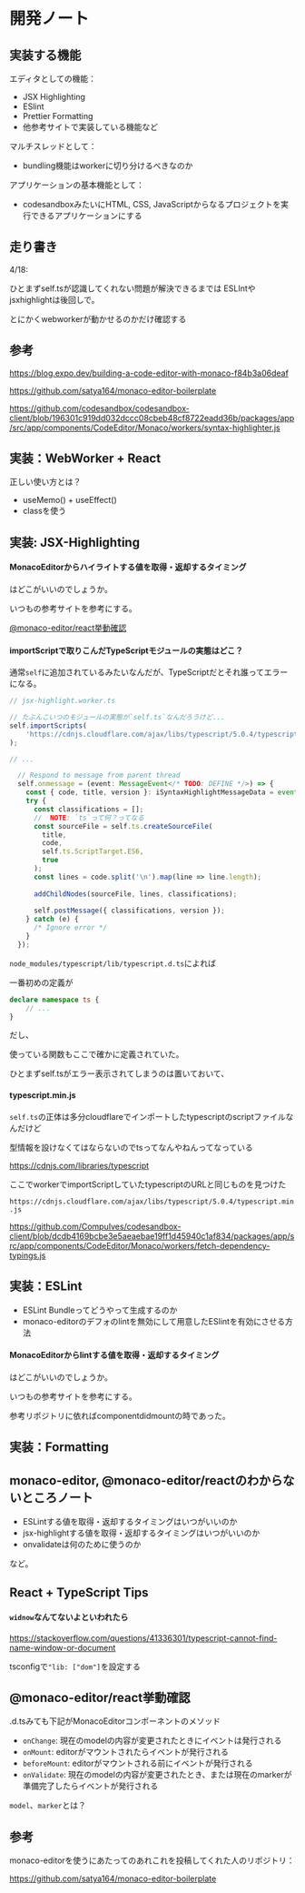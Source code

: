 # 開発ノート

## 実装する機能

エディタとしての機能：

- JSX Highlighting
- ESlint
- Prettier Formatting
- 他参考サイトで実装している機能など

マルチスレッドとして：

- bundling機能はworkerに切り分けるべきなのか

アプリケーションの基本機能として：

- codesandboxみたいにHTML, CSS, JavaScriptからなるプロジェクトを実行できるアプリケーションにする


## 走り書き

4/18:

ひとまずself.tsが認識してくれない問題が解決できるまでは
ESLIntやjsxhighlightは後回しで。

とにかくwebworkerが動かせるのかだけ確認する

## 参考

https://blog.expo.dev/building-a-code-editor-with-monaco-f84b3a06deaf

https://github.com/satya164/monaco-editor-boilerplate

https://github.com/codesandbox/codesandbox-client/blob/196301c919dd032dccc08cbeb48cf8722eadd36b/packages/app/src/app/components/CodeEditor/Monaco/workers/syntax-highlighter.js


## 実装：WebWorker + React

正しい使い方とは？

- useMemo() + useEffect()
- classを使う

## 実装: JSX-Highlighting

#### MonacoEditorからハイライトする値を取得・返却するタイミング

はどこがいいのでしょうか。

いつもの参考サイトを参考にする。

[@monaco-editor/react挙動確認](#@monaco-editor/react挙動確認)



#### importScriptで取りこんだTypeScriptモジュールの実態はどこ？

通常`self`に追加されているみたいなんだが、TypeScriptだとそれ誰ってエラーになる。

```TypeScript
// jsx-highlight.worker.ts

// たぶんこいつのモジュールの実態が`self.ts`なんだろうけど...
self.importScripts(
    'https://cdnjs.cloudflare.com/ajax/libs/typescript/5.0.4/typescript.min.js',
);

// ...

  // Respond to message from parent thread
  self.onmessage = (event: MessageEvent</* TODO: DEFINE */>) => {
    const { code, title, version }: iSyntaxHighlightMessageData = event.data;
    try {
      const classifications = [];
      //  NOTE: `ts`って何？ってなる
      const sourceFile = self.ts.createSourceFile(
        title,
        code,
        self.ts.ScriptTarget.ES6,
        true
      );
      const lines = code.split('\n').map(line => line.length);
  
      addChildNodes(sourceFile, lines, classifications);
  
      self.postMessage({ classifications, version });
    } catch (e) {
      /* Ignore error */
    }
  });
```
`node_modules/typescript/lib/typescript.d.ts`によれば

一番初めの定義が

```TypeScript
declare namespace ts {
    // ...
}
```

だし、

使っている関数もここで確かに定義されていた。

ひとまずself.tsがエラー表示されてしまうのは置いておいて、



#### typescript.min.js

`self.ts`の正体は多分cloudflareでインポートしたtypescriptのscriptファイルなんだけど

型情報を設けなくてはならないのでtsってなんやねんってなっている

https://cdnjs.com/libraries/typescript

ここでworkerでimportScriptしていたtypescriptのURLと同じものを見つけた

`https://cdnjs.cloudflare.com/ajax/libs/typescript/5.0.4/typescript.min.js`

https://github.com/CompuIves/codesandbox-client/blob/dcdb4169bcbe3e5aeaebae19ff1d45940c1af834/packages/app/src/app/components/CodeEditor/Monaco/workers/fetch-dependency-typings.js

## 実装：ESLint

- ESLint Bundleってどうやって生成するのか
- monaco-editorのデフォのlintを無効にして用意したESlintを有効にさせる方法

#### MonacoEditorからlintする値を取得・返却するタイミング

はどこがいいのでしょうか。

いつもの参考サイトを参考にする。

参考リポジトリに依ればcomponentdidmountの時であった。



## 実装：Formatting

## monaco-editor, @monaco-editor/reactのわからないところノート

- ESLintする値を取得・返却するタイミングはいつがいいのか
- jsx-highlightする値を取得・返却するタイミングはいつがいいのか
- onvalidateは何のために使うのか

など。



## React + TypeScript Tips

#### `widnow`なんてないよといわれたら

https://stackoverflow.com/questions/41336301/typescript-cannot-find-name-window-or-document

tsconfigで`"lib: ["dom"]`を設定する


## @monaco-editor/react挙動確認

.d.tsみても下記がMonacoEditorコンポーネントのメソッド

- `onChange`: 現在のmodelの内容が変更されたときにイベントは発行される
- `onMount`: editorがマウントされたらイベントが発行される
- `beforeMount`: editorがマウントされる前にイベントが発行される
- `onValidate`: 現在のmodelの内容が変更されたとき、または現在のmarkerが準備完了したらイベントが発行される

`model`、`marker`とは？


## 参考

monaco-editorを使うにあたってのあれこれを投稿してくれた人のリポジトリ：

https://github.com/satya164/monaco-editor-boilerplate